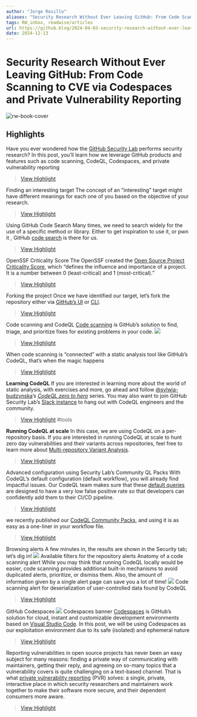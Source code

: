 ```yaml
---
author: "Jorge Rosillo"
aliases: "Security Research Without Ever Leaving GitHub: From Code Scanning to CVE via Codespaces and Private Vulnerability Reporting"
tags: RW_inbox, readwise/articles
url: https://github.blog/2024-04-03-security-research-without-ever-leaving-github-from-code-scanning-to-cve-via-codespaces-and-private-vulnerability-reporting/
date: 2024-12-13
---
```

# Security Research Without Ever Leaving GitHub: From Code Scanning to CVE via Codespaces and Private Vulnerability Reporting

![rw-book-cover](https://github.blog/wp-content/uploads/2023/10/Security-DarkMode-4.png)

## Highlights


Have you ever wondered how the [GitHub Security Lab](https://securitylab.github.com/) performs security research? In this post, you’ll learn how we leverage GitHub products and features such as code scanning, CodeQL, Codespaces, and private vulnerability reporting
> [View Highlight](https://read.readwise.io/read/01jeecnwbd0npkzrdh6mt3qscp)



Finding an interesting target
 The concept of an “interesting” target might have different meanings for each one of you based on the objective of your research.
> [View Highlight](https://read.readwise.io/read/01jeecrdffbht8z4f4asyra8jh)



Using GitHub Code Search
 Many times, we need to search widely for the use of a specific method or library. Either to get inspiration to use it, or pwn it , GitHub [code search](https://github.com/features/code-search) is there for us.
> [View Highlight](https://read.readwise.io/read/01jeecsakm095vc0vq1x7hda4m)



OpenSSF Criticality Score
 The OpenSSF created the [Open Source Project Criticality Score](https://opensource.googleblog.com/2020/12/finding-critical-open-source-projects.html), which “defines the influence and importance of a project. It is a number between 0 (least-critical) and 1 (most-critical).”
> [View Highlight](https://read.readwise.io/read/01jeecvfk8sby91m5skqrwedh2)



Forking the project
 Once we have identified our target, let’s fork the repository either via [GitHub’s UI](https://github.com/blakeblackshear/frigate/fork) or [CLI](https://cli.github.com/manual/gh_repo_fork).
> [View Highlight](https://read.readwise.io/read/01jeed1469rrv945z513nwqqer)



Code scanning and CodeQL
 [Code scanning](https://docs.github.com/code-security/code-scanning/introduction-to-code-scanning/about-code-scanning) is GitHub’s solution to find, triage, and prioritize fixes for existing problems in your code.
 ![](https://github.blog/wp-content/uploads/2024/04/frigate-code-scanning.png?w=1600)
> [View Highlight](https://read.readwise.io/read/01jeed1fb3t4tfxc1w31856ryh)



When code scanning is “connected” with a static analysis tool like GitHub’s CodeQL, that’s when the magic happens
> [View Highlight](https://read.readwise.io/read/01jeed5f4b1v063c5109gbjmdz)



**Learning CodeQL** 
 If you are interested in learning more about the world of static analysis, with exercises and more, go ahead and follow [@sylwia-budzynska](https://github.com/sylwia-budzynska)’s *[CodeQL zero to hero](https://github.blog/2023-03-31-codeql-zero-to-hero-part-1-the-fundamentals-of-static-analysis-for-vulnerability-research/)* series. You may also want to join GitHub Security Lab’s [Slack instance](http://gh.io/securitylabslack) to hang out with CodeQL engineers and the community.
> [View Highlight](https://read.readwise.io/read/01jeed3cvhp2dax6vdk480fqcq)
> #tools


**Running CodeQL at scale** 
 In this case, we are using CodeQL on a per-repository basis. If you are interested in running CodeQL at scale to hunt zero day vulnerabilities and their variants across repositories, feel free to learn more about [Multi-repository Variant Analysis](https://codeql.github.com/docs/codeql-for-visual-studio-code/running-codeql-queries-at-scale-with-mrva/).
> [View Highlight](https://read.readwise.io/read/01jeed6g12v36payv38wjc6set)



Advanced configuration using Security Lab’s Community QL Packs
 With CodeQL’s default configuration (default workflow), you will already find impactful issues. Our CodeQL team makes sure that these [default queries](https://github.com/github/codeql) are designed to have a very low false positive rate so that developers can confidently add them to their CI/CD pipeline.
> [View Highlight](https://read.readwise.io/read/01jeeda80nd3z6xtp19w62gfcc)



we recently published our [CodeQL Community Packs](https://github.com/GitHubSecurityLab/CodeQL-Community-Packs), and using it is as easy as a one-liner in your workflow file.
> [View Highlight](https://read.readwise.io/read/01jeedb0x9nvn02zq264kebe9y)



Browsing alerts
 A few minutes in, the results are shown in the Security tab; let’s dig in!
 ![](https://github.blog/wp-content/uploads/2024/04/available-filters.png?w=1021&resize=1021%2C182)
 Available filters for the repository alerts
 Anatomy of a code scanning alert
 While you may think that running CodeQL locally would be easier, code scanning provides additional built-in mechanisms to avoid duplicated alerts, prioritize, or dismiss them. Also, the amount of information given by a single alert page can save you a lot of time!
 ![](https://github.blog/wp-content/uploads/2024/04/deserialization-alert.png?w=1600)
 Code scanning alert for deserialization of user-controlled data found by CodeQL
> [View Highlight](https://read.readwise.io/read/01jeeddma81egnv38w5298pak8)



GitHub Codespaces
 ![](https://github.blog/wp-content/uploads/2022/06/Codespaces-header.png?w=996&resize=996%2C526)
 Codespaces banner
 [Codespaces](https://github.com/features/codespaces) is GitHub’s solution for cloud, instant and customizable development environments based on [Visual Studio Code](https://code.visualstudio.com/). In this post, we will be using Codespaces as our exploitation environment due to its safe (isolated) and ephemeral nature
> [View Highlight](https://read.readwise.io/read/01jeedfq9mxkvxda0yemkxqrrs)



Reporting vulnerabilities in open source projects has never been an easy subject for many reasons: finding a private way of communicating with maintainers, getting their reply, and agreeing on so-many topics that a vulnerability covers is quite challenging on a text-based channel. That is what [private vulnerability reporting](https://docs.github.com/en/code-security/security-advisories/guidance-on-reporting-and-writing-information-about-vulnerabilities/privately-reporting-a-security-vulnerability) (PVR) solves: a single, private, interactive place in which security researchers and maintainers work together to make their software more secure, and their dependent consumers more aware.
> [View Highlight](https://read.readwise.io/read/01jeedh5bgz5mb1xgr7v61es0s)




